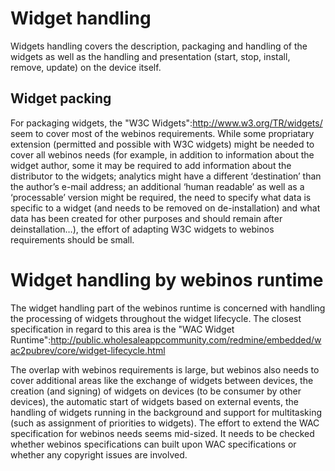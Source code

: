 Widget handling
===============

Widgets handling covers the description, packaging and handling of the widgets as
well as the handling and presentation (start, stop, install, remove, update) on the device itself.

Widget packing
--------------

For packaging widgets, the "W3C Widgets":http://www.w3.org/TR/widgets/ seem to cover most of the webinos requirements.
While some propriatary extension (permitted and possible with W3C widgets) might be needed to cover all webinos
needs (for example, in addition to information about the widget author, some it may be required to add information
about the distributor to the widgets; analytics might have a different ‘destination’ than the author’s e-mail address;
an additional ‘human readable’ as well as a ‘processable’ version might be required, the need to specify what data
is specific to a widget (and needs to be removed on de-installation) and what data has been created for other
purposes and should remain after deinstallation…), the effort of adapting
W3C widgets to webinos requirements should be small.

Widget handling by webinos runtime
==================================

The widget handling part of the webinos runtime is concerned with handling the processing of widgets throughout the widget lifecycle.
The closest specification in regard to this area is the "WAC Widget Runtime":http://public.wholesaleappcommunity.com/redmine/embedded/wac2pubrev/core/widget-lifecycle.html

The overlap with webinos requirements is large, but webinos also needs to cover additional areas like the exchange of widgets between devices, the creation (and signing) of widgets on devices (to be consumer by other devices), the automatic start
of widgets based on external events, the handling of widgets running in the background and support for multitasking (such as assignment of priorities to widgets). The effort to extend the WAC specification for webinos needs seems mid-sized.
It needs to be checked whether webinos specifications can built upon WAC specifications or whether any copyright issues are involved.

